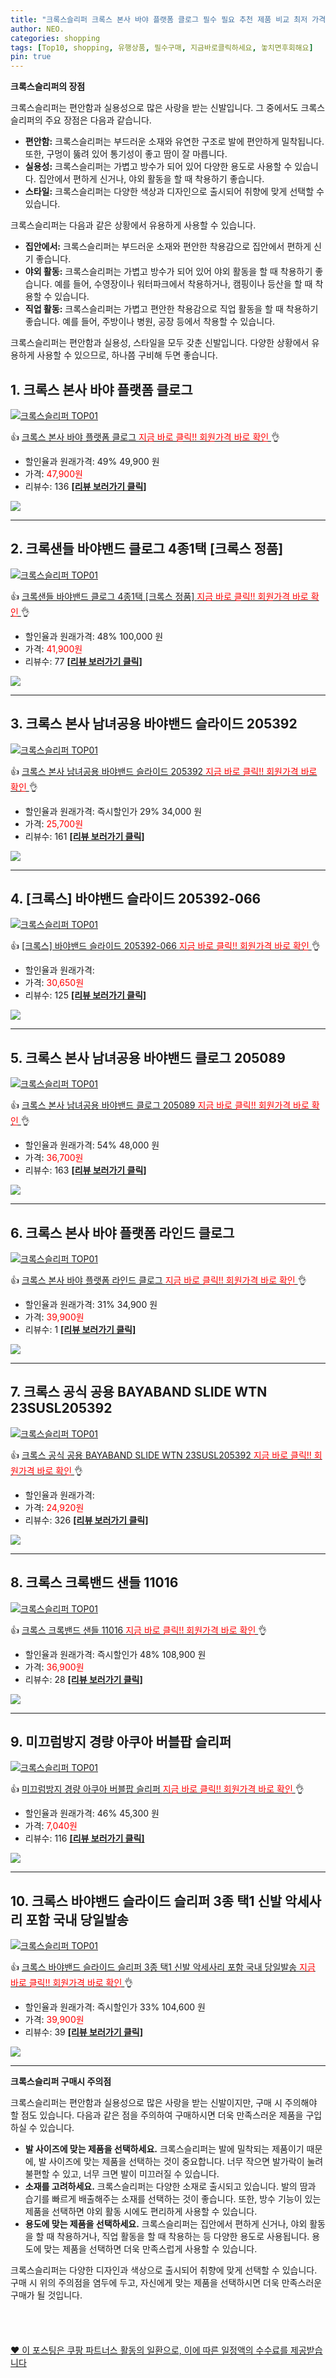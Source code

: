 ```yaml
---
title: "크록스슬리퍼 크록스 본사 바야 플랫폼 클로그 필수 필요 추천 제품 비교 최저 가격 비교 장점 구매 후기 구매평"
author: NEO.
categories: shopping
tags: [Top10, shopping, 유행상품, 필수구매, 지금바로클릭하세요, 놓치면후회해요]
pin: true
---
```

**크록스슬리퍼의 장점**

크록스슬리퍼는 편안함과 실용성으로 많은 사랑을 받는 신발입니다. 그 중에서도 크록스슬리퍼의 주요 장점은 다음과 같습니다.

* **편안함:** 크록스슬리퍼는 부드러운 소재와 유연한 구조로 발에 편안하게 밀착됩니다. 또한, 구멍이 뚫려 있어 통기성이 좋고 땀이 잘 마릅니다.
* **실용성:** 크록스슬리퍼는 가볍고 방수가 되어 있어 다양한 용도로 사용할 수 있습니다. 집안에서 편하게 신거나, 야외 활동을 할 때 착용하기 좋습니다.
* **스타일:** 크록스슬리퍼는 다양한 색상과 디자인으로 출시되어 취향에 맞게 선택할 수 있습니다.

크록스슬리퍼는 다음과 같은 상황에서 유용하게 사용할 수 있습니다.

* **집안에서:** 크록스슬리퍼는 부드러운 소재와 편안한 착용감으로 집안에서 편하게 신기 좋습니다.
* **야외 활동:** 크록스슬리퍼는 가볍고 방수가 되어 있어 야외 활동을 할 때 착용하기 좋습니다. 예를 들어, 수영장이나 워터파크에서 착용하거나, 캠핑이나 등산을 할 때 착용할 수 있습니다.
* **직업 활동:** 크록스슬리퍼는 가볍고 편안한 착용감으로 직업 활동을 할 때 착용하기 좋습니다. 예를 들어, 주방이나 병원, 공장 등에서 착용할 수 있습니다.

크록스슬리퍼는 편안함과 실용성, 스타일을 모두 갖춘 신발입니다. 다양한 상황에서 유용하게 사용할 수 있으므로, 하나쯤 구비해 두면 좋습니다.

   

## 1. 크록스 본사 바야 플랫폼 클로그

[![크록스슬리퍼 TOP01](https://thumbnail7.coupangcdn.com/thumbnails/remote/490x490ex/image/vendor_inventory/7c31/cfb7d25daaa2e88240f0ac625900e1562a3833517691075f547d12db808a.jpg)](https://link.coupang.com/re/AFFSDP?lptag=AF3617701&subid=GithubCoopas&pageKey=7158411648&traceid=V0-153&itemId=18010799636&vendorItemId=85166400133)


👍 [크록스 본사 바야 플랫폼 클로그 <font color=red> 지금 바로 클릭!! 회원가격 바로 확인 </font> ](https://link.coupang.com/re/AFFSDP?lptag=AF3617701&subid=GithubCoopas&pageKey=7158411648&traceid=V0-153&itemId=18010799636&vendorItemId=85166400133) 👌 


- 할인율과 원래가격: 49%  49,900   원
- 가격: <span style='color:red'>47,900원</span>
- 리뷰수: 136  [**[리뷰 보러가기 클릭]**](https://link.coupang.com/re/AFFSDP?lptag=AF3617701&subid=GithubCoopas&pageKey=7158411648&traceid=V0-153&itemId=18010799636&vendorItemId=85166400133)

[![](/discount_price.png)](https://link.coupang.com/re/AFFSDP?lptag=AF3617701&subid=GithubCoopas&pageKey=7158411648&traceid=V0-153&itemId=18010799636&vendorItemId=85166400133)

---


   

## 2. 크록샌들 바야밴드 클로그 4종1택 [크록스 정품]

[![크록스슬리퍼 TOP01](https://thumbnail10.coupangcdn.com/thumbnails/remote/490x490ex/image/vendor_inventory/d578/9e8fa59ce312243099e07fcf452862d2af56faf877793d1946a5de4c157e.jpg)](https://link.coupang.com/re/AFFSDP?lptag=AF3617701&subid=GithubCoopas&pageKey=7338646154&traceid=V0-153&itemId=18856650035&vendorItemId=87121046030)


👍 [크록샌들 바야밴드 클로그 4종1택 [크록스 정품] <font color=red> 지금 바로 클릭!! 회원가격 바로 확인 </font> ](https://link.coupang.com/re/AFFSDP?lptag=AF3617701&subid=GithubCoopas&pageKey=7338646154&traceid=V0-153&itemId=18856650035&vendorItemId=87121046030) 👌 


- 할인율과 원래가격: 48%  100,000   원
- 가격: <span style='color:red'>41,900원</span>
- 리뷰수: 77  [**[리뷰 보러가기 클릭]**](https://link.coupang.com/re/AFFSDP?lptag=AF3617701&subid=GithubCoopas&pageKey=7338646154&traceid=V0-153&itemId=18856650035&vendorItemId=87121046030)

[![](/discount_price.png)](https://link.coupang.com/re/AFFSDP?lptag=AF3617701&subid=GithubCoopas&pageKey=7338646154&traceid=V0-153&itemId=18856650035&vendorItemId=87121046030)

---


   

## 3. 크록스 본사 남녀공용 바야밴드 슬라이드 205392

[![크록스슬리퍼 TOP01](https://thumbnail9.coupangcdn.com/thumbnails/remote/490x490ex/image/vendor_inventory/209c/8f3e2fdfa30f4d6393a1b153a897f5f214ba8a47c1ebb1198e3541074eb1.jpg)](https://link.coupang.com/re/AFFSDP?lptag=AF3617701&subid=GithubCoopas&pageKey=1692990829&traceid=V0-153&itemId=627285021&vendorItemId=4715360134)


👍 [크록스 본사 남녀공용 바야밴드 슬라이드 205392 <font color=red> 지금 바로 클릭!! 회원가격 바로 확인 </font> ](https://link.coupang.com/re/AFFSDP?lptag=AF3617701&subid=GithubCoopas&pageKey=1692990829&traceid=V0-153&itemId=627285021&vendorItemId=4715360134) 👌 


- 할인율과 원래가격: 즉시할인가 29%  34,000   원
- 가격: <span style='color:red'>25,700원</span>
- 리뷰수: 161  [**[리뷰 보러가기 클릭]**](https://link.coupang.com/re/AFFSDP?lptag=AF3617701&subid=GithubCoopas&pageKey=1692990829&traceid=V0-153&itemId=627285021&vendorItemId=4715360134)

[![](/discount_price.png)](https://link.coupang.com/re/AFFSDP?lptag=AF3617701&subid=GithubCoopas&pageKey=1692990829&traceid=V0-153&itemId=627285021&vendorItemId=4715360134)

---


   

## 4. [크록스] 바야밴드 슬라이드 205392-066

[![크록스슬리퍼 TOP01](https://thumbnail10.coupangcdn.com/thumbnails/remote/490x490ex/image/vendor_inventory/5ea7/2bc5c82c79a73dc5aa942708cd7613062ffabe6402ad424c6597ae7f21eb.jpg)](https://link.coupang.com/re/AFFSDP?lptag=AF3617701&subid=GithubCoopas&pageKey=102648483&traceid=V0-153&itemId=10517792175&vendorItemId=74156131378)


👍 [[크록스] 바야밴드 슬라이드 205392-066 <font color=red> 지금 바로 클릭!! 회원가격 바로 확인 </font> ](https://link.coupang.com/re/AFFSDP?lptag=AF3617701&subid=GithubCoopas&pageKey=102648483&traceid=V0-153&itemId=10517792175&vendorItemId=74156131378) 👌 


- 할인율과 원래가격: 
- 가격: <span style='color:red'>30,650원</span>
- 리뷰수: 125  [**[리뷰 보러가기 클릭]**](https://link.coupang.com/re/AFFSDP?lptag=AF3617701&subid=GithubCoopas&pageKey=102648483&traceid=V0-153&itemId=10517792175&vendorItemId=74156131378)

[![](/discount_price.png)](https://link.coupang.com/re/AFFSDP?lptag=AF3617701&subid=GithubCoopas&pageKey=102648483&traceid=V0-153&itemId=10517792175&vendorItemId=74156131378)

---


   

## 5. 크록스 본사 남녀공용 바야밴드 클로그 205089

[![크록스슬리퍼 TOP01](https://thumbnail9.coupangcdn.com/thumbnails/remote/490x490ex/image/vendor_inventory/e640/65e0e1b71de7266ddceb4e902f08caae53b1b81b29ed5a9401fd234e0463.jpg)](https://link.coupang.com/re/AFFSDP?lptag=AF3617701&subid=GithubCoopas&pageKey=1366252118&traceid=V0-153&itemId=14744192534&vendorItemId=4709078258)


👍 [크록스 본사 남녀공용 바야밴드 클로그 205089 <font color=red> 지금 바로 클릭!! 회원가격 바로 확인 </font> ](https://link.coupang.com/re/AFFSDP?lptag=AF3617701&subid=GithubCoopas&pageKey=1366252118&traceid=V0-153&itemId=14744192534&vendorItemId=4709078258) 👌 


- 할인율과 원래가격: 54%  48,000   원
- 가격: <span style='color:red'>36,700원</span>
- 리뷰수: 163  [**[리뷰 보러가기 클릭]**](https://link.coupang.com/re/AFFSDP?lptag=AF3617701&subid=GithubCoopas&pageKey=1366252118&traceid=V0-153&itemId=14744192534&vendorItemId=4709078258)

[![](/discount_price.png)](https://link.coupang.com/re/AFFSDP?lptag=AF3617701&subid=GithubCoopas&pageKey=1366252118&traceid=V0-153&itemId=14744192534&vendorItemId=4709078258)

---


   

## 6. 크록스 본사 바야 플랫폼 라인드 클로그

[![크록스슬리퍼 TOP01](https://thumbnail9.coupangcdn.com/thumbnails/remote/490x490ex/image/vendor_inventory/f7b6/55aa25996f2ae530d318ec2baa6679a2ca4e57c9457d40813571484bf3c2.jpg)](https://link.coupang.com/re/AFFSDP?lptag=AF3617701&subid=GithubCoopas&pageKey=7563293875&traceid=V0-153&itemId=19930721755&vendorItemId=87030268829)


👍 [크록스 본사 바야 플랫폼 라인드 클로그 <font color=red> 지금 바로 클릭!! 회원가격 바로 확인 </font> ](https://link.coupang.com/re/AFFSDP?lptag=AF3617701&subid=GithubCoopas&pageKey=7563293875&traceid=V0-153&itemId=19930721755&vendorItemId=87030268829) 👌 


- 할인율과 원래가격: 31%  34,900   원
- 가격: <span style='color:red'>39,900원</span>
- 리뷰수: 1  [**[리뷰 보러가기 클릭]**](https://link.coupang.com/re/AFFSDP?lptag=AF3617701&subid=GithubCoopas&pageKey=7563293875&traceid=V0-153&itemId=19930721755&vendorItemId=87030268829)

[![](/discount_price.png)](https://link.coupang.com/re/AFFSDP?lptag=AF3617701&subid=GithubCoopas&pageKey=7563293875&traceid=V0-153&itemId=19930721755&vendorItemId=87030268829)

---


   

## 7. 크록스 공식 공용 BAYABAND SLIDE WTN 23SUSL205392

[![크록스슬리퍼 TOP01](https://thumbnail10.coupangcdn.com/thumbnails/remote/490x490ex/image/vendor_inventory/7d31/4b8e789b58c755abe1291532f7108041983d11dfc3db806f14684d885d0a.jpg)](https://link.coupang.com/re/AFFSDP?lptag=AF3617701&subid=GithubCoopas&pageKey=7057570398&traceid=V0-153&itemId=17488709478&vendorItemId=84656097425)


👍 [크록스 공식 공용 BAYABAND SLIDE WTN 23SUSL205392 <font color=red> 지금 바로 클릭!! 회원가격 바로 확인 </font> ](https://link.coupang.com/re/AFFSDP?lptag=AF3617701&subid=GithubCoopas&pageKey=7057570398&traceid=V0-153&itemId=17488709478&vendorItemId=84656097425) 👌 


- 할인율과 원래가격: 
- 가격: <span style='color:red'>24,920원</span>
- 리뷰수: 326  [**[리뷰 보러가기 클릭]**](https://link.coupang.com/re/AFFSDP?lptag=AF3617701&subid=GithubCoopas&pageKey=7057570398&traceid=V0-153&itemId=17488709478&vendorItemId=84656097425)

[![](/discount_price.png)](https://link.coupang.com/re/AFFSDP?lptag=AF3617701&subid=GithubCoopas&pageKey=7057570398&traceid=V0-153&itemId=17488709478&vendorItemId=84656097425)

---


   

## 8. 크록스 크록밴드 샌들 11016

[![크록스슬리퍼 TOP01](https://thumbnail7.coupangcdn.com/thumbnails/remote/490x490ex/image/retail/images/2023/08/31/17/9/d31a8fe9-bd00-4ae9-b887-6e3d2dd89b51.png)](https://link.coupang.com/re/AFFSDP?lptag=AF3617701&subid=GithubCoopas&pageKey=6572619941&traceid=V0-153&itemId=19943829682&vendorItemId=87043001233)


👍 [크록스 크록밴드 샌들 11016 <font color=red> 지금 바로 클릭!! 회원가격 바로 확인 </font> ](https://link.coupang.com/re/AFFSDP?lptag=AF3617701&subid=GithubCoopas&pageKey=6572619941&traceid=V0-153&itemId=19943829682&vendorItemId=87043001233) 👌 


- 할인율과 원래가격: 즉시할인가 48%  108,900   원
- 가격: <span style='color:red'>36,900원</span>
- 리뷰수: 28  [**[리뷰 보러가기 클릭]**](https://link.coupang.com/re/AFFSDP?lptag=AF3617701&subid=GithubCoopas&pageKey=6572619941&traceid=V0-153&itemId=19943829682&vendorItemId=87043001233)

[![](/discount_price.png)](https://link.coupang.com/re/AFFSDP?lptag=AF3617701&subid=GithubCoopas&pageKey=6572619941&traceid=V0-153&itemId=19943829682&vendorItemId=87043001233)

---


   

## 9. 미끄럼방지 경량 아쿠아 버블팝 슬리퍼

[![크록스슬리퍼 TOP01](https://thumbnail10.coupangcdn.com/thumbnails/remote/490x490ex/image/rs_quotation_api/ruhasnkd/43f21d3e6c83436f90447e236bfc4f1f.jpg)](https://link.coupang.com/re/AFFSDP?lptag=AF3617701&subid=GithubCoopas&pageKey=7240556042&traceid=V0-153&itemId=18395965229&vendorItemId=85538907386)


👍 [미끄럼방지 경량 아쿠아 버블팝 슬리퍼 <font color=red> 지금 바로 클릭!! 회원가격 바로 확인 </font> ](https://link.coupang.com/re/AFFSDP?lptag=AF3617701&subid=GithubCoopas&pageKey=7240556042&traceid=V0-153&itemId=18395965229&vendorItemId=85538907386) 👌 


- 할인율과 원래가격: 46%  45,300   원
- 가격: <span style='color:red'>7,040원</span>
- 리뷰수: 116  [**[리뷰 보러가기 클릭]**](https://link.coupang.com/re/AFFSDP?lptag=AF3617701&subid=GithubCoopas&pageKey=7240556042&traceid=V0-153&itemId=18395965229&vendorItemId=85538907386)

[![](/discount_price.png)](https://link.coupang.com/re/AFFSDP?lptag=AF3617701&subid=GithubCoopas&pageKey=7240556042&traceid=V0-153&itemId=18395965229&vendorItemId=85538907386)

---


   

## 10. 크록스 바야밴드 슬라이드 슬리퍼 3종 택1 신발 악세사리 포함 국내 당일발송

[![크록스슬리퍼 TOP01](https://thumbnail9.coupangcdn.com/thumbnails/remote/490x490ex/image/vendor_inventory/0912/660b691ec022fdedfdff52f5a90f6f45b01b91326e080515443981f8e1b5.jpg)](https://link.coupang.com/re/AFFSDP?lptag=AF3617701&subid=GithubCoopas&pageKey=6787733607&traceid=V0-153&itemId=15983040464&vendorItemId=86399769302)


👍 [크록스 바야밴드 슬라이드 슬리퍼 3종 택1 신발 악세사리 포함 국내 당일발송 <font color=red> 지금 바로 클릭!! 회원가격 바로 확인 </font> ](https://link.coupang.com/re/AFFSDP?lptag=AF3617701&subid=GithubCoopas&pageKey=6787733607&traceid=V0-153&itemId=15983040464&vendorItemId=86399769302) 👌 


- 할인율과 원래가격: 즉시할인가 33%  104,600   원
- 가격: <span style='color:red'>39,900원</span>
- 리뷰수: 39  [**[리뷰 보러가기 클릭]**](https://link.coupang.com/re/AFFSDP?lptag=AF3617701&subid=GithubCoopas&pageKey=6787733607&traceid=V0-153&itemId=15983040464&vendorItemId=86399769302)

[![](/discount_price.png)](https://link.coupang.com/re/AFFSDP?lptag=AF3617701&subid=GithubCoopas&pageKey=6787733607&traceid=V0-153&itemId=15983040464&vendorItemId=86399769302)

---
**크록스슬리퍼 구매시 주의점**

크록스슬리퍼는 편안함과 실용성으로 많은 사랑을 받는 신발이지만, 구매 시 주의해야 할 점도 있습니다. 다음과 같은 점을 주의하여 구매하시면 더욱 만족스러운 제품을 구입하실 수 있습니다.

* **발 사이즈에 맞는 제품을 선택하세요.** 크록스슬리퍼는 발에 밀착되는 제품이기 때문에, 발 사이즈에 맞는 제품을 선택하는 것이 중요합니다. 너무 작으면 발가락이 눌려 불편할 수 있고, 너무 크면 발이 미끄러질 수 있습니다.
* **소재를 고려하세요.** 크록스슬리퍼는 다양한 소재로 출시되고 있습니다. 발의 땀과 습기를 빠르게 배출해주는 소재를 선택하는 것이 좋습니다. 또한, 방수 기능이 있는 제품을 선택하면 야외 활동 시에도 편리하게 사용할 수 있습니다.
* **용도에 맞는 제품을 선택하세요.** 크록스슬리퍼는 집안에서 편하게 신거나, 야외 활동을 할 때 착용하거나, 직업 활동을 할 때 착용하는 등 다양한 용도로 사용됩니다. 용도에 맞는 제품을 선택하면 더욱 만족스럽게 사용할 수 있습니다.

크록스슬리퍼는 다양한 디자인과 색상으로 출시되어 취향에 맞게 선택할 수 있습니다. 구매 시 위의 주의점을 염두에 두고, 자신에게 맞는 제품을 선택하시면 더욱 만족스러운 구매가 될 것입니다.<br><br><br><br><br> [ ❤  이 포스팅은 쿠팡 파트너스 활동의 일환으로, 이에 따른 일정액의 수수료를 제공받습니다](https://link.coupang.com/a/bcEFyh)